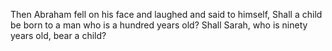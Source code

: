 Then Abraham fell on his face and laughed and said to himself, Shall a child be born to a man who is a hundred years old? Shall Sarah, who is ninety years old, bear a child?
